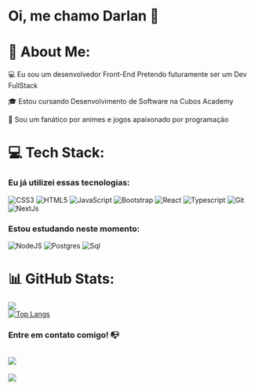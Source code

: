 # Oi, me chamo Darlan 👋

# 💫 About Me:

💻 Eu sou um desenvolvedor Front-End Pretendo futuramente ser um Dev FullStack

🎓 Estou cursando Desenvolvimento de Software na Cubos Academy

🔎 Sou um fanático por animes e jogos apaixonado por programação



# 💻 Tech Stack:
### Eu já utilizei essas tecnologias:
![CSS3](https://img.shields.io/badge/css3-%231572B6.svg?style=for-the-badge&logo=css3&logoColor=white) ![HTML5](https://img.shields.io/badge/html5-%23E34F26.svg?style=for-the-badge&logo=html5&logoColor=white) ![JavaScript](https://img.shields.io/badge/javascript-%23323330.svg?style=for-the-badge&logo=javascript&logoColor=%23F7DF1E) ![Bootstrap](https://img.shields.io/badge/bootstrap-%23563D7C.svg?style=for-the-badge&logo=bootstrap&logoColor=white) ![React](https://img.shields.io/badge/react-%2320232a.svg?style=for-the-badge&logo=react&logoColor=%2361DAFB)  ![Typescript](https://img.shields.io/badge/typescript-%231572B6.svg?style=for-the-badge&logo=typescript&logoColor=white) ![Git](https://img.shields.io/badge/GIT-E44C30?style=for-the-badge&logo=git&logoColor=white) ![NextJs](https://img.shields.io/badge/next.js-000000?style=for-the-badge&logo=nextdotjs&logoColor=white)

### Estou estudando neste momento:
![NodeJS](https://img.shields.io/badge/node.js-6DA55F?style=for-the-badge&logo=node.js&logoColor=white) ![Postgres](https://img.shields.io/badge/postgres-%23316192.svg?style=for-the-badge&logo=postgresql&logoColor=white) ![Sql](https://img.shields.io/badge/MySQL-00000F?style=for-the-badge&logo=mysql&logoColor=white)
# 📊 GitHub Stats:

![](https://github-readme-streak-stats.herokuapp.com/?user=darlanbbs&theme=tokyonight&hide_border=false)<br/>
[![Top Langs](https://github-readme-stats.vercel.app/api/top-langs/?username=darlanbbs&layout=compact)](https://github.com/darlanbbs/github-readme-stats)

### Entre em contato comigo! 📭
<a href="https://www.linkedin.com/in/darlan-bomfim-903582260/" target="_blank"><img src="https://img.shields.io/badge/-LinkedIn-%230077B5?style=for-the-badge&logo=linkedin&logoColor=white" target="_blank"></a>   
---
[![](https://visitcount.itsvg.in/api?id=darlanbbs&icon=2&color=11)](https://visitcount.itsvg.in)

<!-- Proudly created with GPRM ( https://gprm.itsvg.in ) -->
